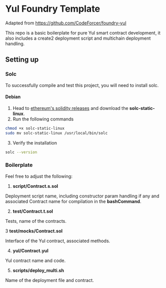 # Yul Foundry Template

Adapted from https://github.com/CodeForcer/foundry-yul

This repo is a basic boilerplate for pure Yul smart contract development, it also includes a create2 deployment script and multichain deployment handling.

## Setting up

### Solc

To successfully compile and test this project, you will need to install solc.

#### Debian

1. Head to [ethereum's solidity releases](https://github.com/ethereum/solidity/releases) and download the **solc-static-linux**.
2. Run the following commands
```bash
chmod +x solc-static-linux
sudo mv solc-static-linux /usr/local/bin/solc
```
3. Verify the installation
```bash
solc --version
```

### Boilerplate

Feel free to adjust the following:

1. **script/Contract.s.sol**

Deployment script name, including constructor param handling if any and associated Contract name for compilation in the **bashCommand**.

2. **test/Contract.t.sol**

Tests, name of the contracts.

3 **test/mocks/Contract.sol**

Interface of the Yul contract, associated methods.

4. **yul/Contract.yul**

Yul contract name and code.

5. **scripts/deploy_multi.sh**

Name of the deployment file and contract.
